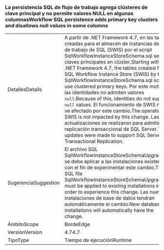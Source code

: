 ### <a name="workflow-sql-persistence-adds-primary-key-clusters-and-disallows-null-values-in-some-columns"></a><span data-ttu-id="c15e7-101">La persistencia SQL de flujo de trabajo agrega clústeres de clave principal y no permite valores NULL en algunas columnas</span><span class="sxs-lookup"><span data-stu-id="c15e7-101">Workflow SQL persistence adds primary key clusters and disallows null values in some columns</span></span>

|   |   |
|---|---|
|<span data-ttu-id="c15e7-102">Detalles</span><span class="sxs-lookup"><span data-stu-id="c15e7-102">Details</span></span>|<span data-ttu-id="c15e7-103">A partir de .NET Framework 4.7, en las tablas creadas para el almacén de instancias de flujo de trabajo de SQL (SWIS) por el script SqlWorkflowInstanceStoreSchema.sql se usan claves principales en clúster.</span><span class="sxs-lookup"><span data-stu-id="c15e7-103">Starting with the .NET Framework 4.7, the tables created for the SQL Workflow Instance Store (SWIS) by the SqlWorkflowInstanceStoreSchema.sql script use clustered primary keys.</span></span> <span data-ttu-id="c15e7-104">Por este motivo, las identidades no admiten valores <code>null</code>.</span><span class="sxs-lookup"><span data-stu-id="c15e7-104">Because of this, identities do not support <code>null</code> values.</span></span> <span data-ttu-id="c15e7-105">El funcionamiento de SWIS no se ve afectado por este cambio.</span><span class="sxs-lookup"><span data-stu-id="c15e7-105">The operation of SWIS is not impacted by this change.</span></span> <span data-ttu-id="c15e7-106">Las actualizaciones se realizaron para admitir la replicación transaccional de SQL Server.</span><span class="sxs-lookup"><span data-stu-id="c15e7-106">The updates were made to support SQL Server Transactional Replication.</span></span>|
|<span data-ttu-id="c15e7-107">Sugerencia</span><span class="sxs-lookup"><span data-stu-id="c15e7-107">Suggestion</span></span>|<span data-ttu-id="c15e7-108">El archivo SQL SqlWorkflowInstanceStoreSchemaUpgrade.sql se debe aplicar a las instalaciones existentes con el fin de experimentar este cambio.</span><span class="sxs-lookup"><span data-stu-id="c15e7-108">The SQL file SqlWorkflowInstanceStoreSchemaUpgrade.sql must be applied to existing installations in order to experience this change.</span></span> <span data-ttu-id="c15e7-109">Las nuevas instalaciones de base de datos tendrán automáticamente el cambio.</span><span class="sxs-lookup"><span data-stu-id="c15e7-109">New database installations will automatically have the change.</span></span>|
|<span data-ttu-id="c15e7-110">Ámbito</span><span class="sxs-lookup"><span data-stu-id="c15e7-110">Scope</span></span>|<span data-ttu-id="c15e7-111">Borde</span><span class="sxs-lookup"><span data-stu-id="c15e7-111">Edge</span></span>|
|<span data-ttu-id="c15e7-112">Versión</span><span class="sxs-lookup"><span data-stu-id="c15e7-112">Version</span></span>|<span data-ttu-id="c15e7-113">4.7</span><span class="sxs-lookup"><span data-stu-id="c15e7-113">4.7</span></span>|
|<span data-ttu-id="c15e7-114">Tipo</span><span class="sxs-lookup"><span data-stu-id="c15e7-114">Type</span></span>|<span data-ttu-id="c15e7-115">Tiempo de ejecución</span><span class="sxs-lookup"><span data-stu-id="c15e7-115">Runtime</span></span>|

